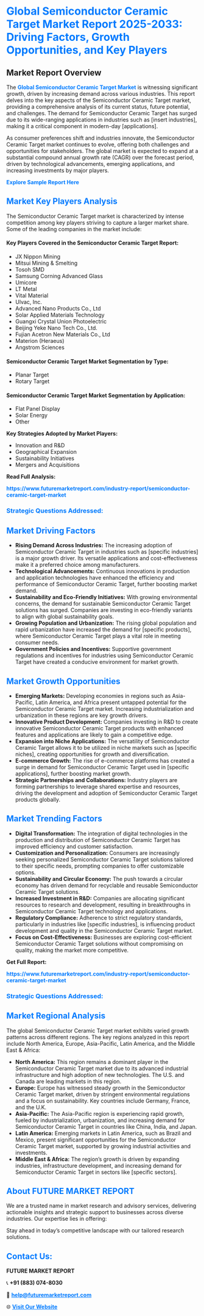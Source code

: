 <h1 style="color: #007BFF;">Global Semiconductor Ceramic Target Market Report 2025-2033: Driving Factors, Growth Opportunities, and Key Players</h1>

<section id="overview">
<h2>Market Report Overview</h2>
<p>The <a href="https://www.futuremarketreport.com/industry-report/semiconductor-ceramic-target-market" style="color: #007BFF; text-decoration: none;"><strong>Global Semiconductor Ceramic Target Market</strong></a> is witnessing significant growth, driven by increasing demand across various industries. This report delves into the key aspects of the Semiconductor Ceramic Target market, providing a comprehensive analysis of its current status, future potential, and challenges. The demand for Semiconductor Ceramic Target has surged due to its wide-ranging applications in industries such as [insert industries], making it a critical component in modern-day [applications].</p>
<p>As consumer preferences shift and industries innovate, the Semiconductor Ceramic Target market continues to evolve, offering both challenges and opportunities for stakeholders. The global market is expected to expand at a substantial compound annual growth rate (CAGR) over the forecast period, driven by technological advancements, emerging applications, and increasing investments by major players.</p>
</section>

<section id="overview">
<p><a href="https://www.futuremarketreport.com/request-sample/reportId=27584" style="color: #007BFF; text-decoration: none;"><strong>Explore Sample Report Here</strong></a></p>
</section>

<section id="key-players">
<h2 style="color: #007BFF;">Market Key Players Analysis</h2>
<p>The Semiconductor Ceramic Target market is characterized by intense competition among key players striving to capture a larger market share. Some of the leading companies in the market include:</p>
<h4>Key Players Covered in the Semiconductor Ceramic Target Report:</h4>
<ul><li>JX Nippon Mining</li><li>Mitsui Mining &amp; Smelting</li><li>Tosoh SMD</li><li>Samsung Corning Advanced Glass</li><li>Umicore</li><li>LT Metal</li><li>Vital Material</li><li>Ulvac, Inc.</li><li>Advanced Nano Products Co., Ltd</li><li>Solar Applied Materials Technology</li><li>Guangxi Crystal Union Photoelectric</li><li>Beijing Yeke Nano Tech Co., Ltd.</li><li>Fujian Acetron New Materials Co., Ltd</li><li>Materion (Heraeus)</li><li>Angstrom Sciences</li></ul>
<h4>Semiconductor Ceramic Target Market Segmentation by Type:</h4>
<ul><li>Planar Target</li><li>Rotary Target</li></ul>

<h4>Semiconductor Ceramic Target Market Segmentation by Application:</h4>
<ul><li>Flat Panel Display</li><li>Solar Energy</li><li>Other</li></ul>
<p><strong>Key Strategies Adopted by Market Players:</strong></p>
<ul>
<li>Innovation and R&D</li>
<li>Geographical Expansion</li>
<li>Sustainability Initiatives</li>
<li>Mergers and Acquisitions</li>
</ul>
</section>

<section>
<p><strong>Read Full Analysis: </strong></p><a href="https://www.futuremarketreport.com/industry-report/semiconductor-ceramic-target-market" style="color: #007BFF; text-decoration: none;"><strong>https://www.futuremarketreport.com/industry-report/semiconductor-ceramic-target-market</strong></a>
<h3 style="color: #007BFF;">Strategic Questions Addressed:</h3>
</section>

<section id="driving-factors">
<h2 style="color: #007BFF;">Market Driving Factors</h2>
<ul>
<li><strong>Rising Demand Across Industries:</strong> The increasing adoption of Semiconductor Ceramic Target in industries such as [specific industries] is a major growth driver. Its versatile applications and cost-effectiveness make it a preferred choice among manufacturers.</li>
<li><strong>Technological Advancements:</strong> Continuous innovations in production and application technologies have enhanced the efficiency and performance of Semiconductor Ceramic Target, further boosting market demand.</li>
<li><strong>Sustainability and Eco-Friendly Initiatives:</strong> With growing environmental concerns, the demand for sustainable Semiconductor Ceramic Target solutions has surged. Companies are investing in eco-friendly variants to align with global sustainability goals.</li>
<li><strong>Growing Population and Urbanization:</strong> The rising global population and rapid urbanization have increased the demand for [specific products], where Semiconductor Ceramic Target plays a vital role in meeting consumer needs.</li>
<li><strong>Government Policies and Incentives:</strong> Supportive government regulations and incentives for industries using Semiconductor Ceramic Target have created a conducive environment for market growth.</li>
</ul>
</section>

<section id="growth-opportunities">
<h2 style="color: #007BFF;">Market Growth Opportunities</h2>
<ul>
<li><strong>Emerging Markets:</strong> Developing economies in regions such as Asia-Pacific, Latin America, and Africa present untapped potential for the Semiconductor Ceramic Target market. Increasing industrialization and urbanization in these regions are key growth drivers.</li>
<li><strong>Innovative Product Development:</strong> Companies investing in R&D to create innovative Semiconductor Ceramic Target products with enhanced features and applications are likely to gain a competitive edge.</li>
<li><strong>Expansion into Niche Applications:</strong> The versatility of Semiconductor Ceramic Target allows it to be utilized in niche markets such as [specific niches], creating opportunities for growth and diversification.</li>
<li><strong>E-commerce Growth:</strong> The rise of e-commerce platforms has created a surge in demand for Semiconductor Ceramic Target used in [specific applications], further boosting market growth.</li>
<li><strong>Strategic Partnerships and Collaborations:</strong> Industry players are forming partnerships to leverage shared expertise and resources, driving the development and adoption of Semiconductor Ceramic Target products globally.</li>
</ul>
</section>

<section id="trending-factors">
<h2 style="color: #007BFF;">Market Trending Factors</h2>
<ul>
<li><strong>Digital Transformation:</strong> The integration of digital technologies in the production and distribution of Semiconductor Ceramic Target has improved efficiency and customer satisfaction.</li>
<li><strong>Customization and Personalization:</strong> Consumers are increasingly seeking personalized Semiconductor Ceramic Target solutions tailored to their specific needs, prompting companies to offer customizable options.</li>
<li><strong>Sustainability and Circular Economy:</strong> The push towards a circular economy has driven demand for recyclable and reusable Semiconductor Ceramic Target solutions.</li>
<li><strong>Increased Investment in R&D:</strong> Companies are allocating significant resources to research and development, resulting in breakthroughs in Semiconductor Ceramic Target technology and applications.</li>
<li><strong>Regulatory Compliance:</strong> Adherence to strict regulatory standards, particularly in industries like [specific industries], is influencing product development and quality in the Semiconductor Ceramic Target market.</li>
<li><strong>Focus on Cost-Effectiveness:</strong> Businesses are exploring cost-efficient Semiconductor Ceramic Target solutions without compromising on quality, making the market more competitive.</li>
</ul>
</section>

<section>
<p><strong>Get Full Report: </strong></p><a href="https://www.futuremarketreport.com/industry-report/semiconductor-ceramic-target-market" style="color: #007BFF; text-decoration: none;"><strong>https://www.futuremarketreport.com/industry-report/semiconductor-ceramic-target-market</strong></a>
<h3 style="color: #007BFF;">Strategic Questions Addressed:</h3>
</section>


<section id="regional-analysis">
<h2 style="color: #007BFF;">Market Regional Analysis</h2>
<p>The global Semiconductor Ceramic Target market exhibits varied growth patterns across different regions. The key regions analyzed in this report include North America, Europe, Asia-Pacific, Latin America, and the Middle East & Africa:</p>
<ul>
<li><strong>North America:</strong> This region remains a dominant player in the Semiconductor Ceramic Target market due to its advanced industrial infrastructure and high adoption of new technologies. The U.S. and Canada are leading markets in this region.</li>
<li><strong>Europe:</strong> Europe has witnessed steady growth in the Semiconductor Ceramic Target market, driven by stringent environmental regulations and a focus on sustainability. Key countries include Germany, France, and the U.K.</li>
<li><strong>Asia-Pacific:</strong> The Asia-Pacific region is experiencing rapid growth, fueled by industrialization, urbanization, and increasing demand for Semiconductor Ceramic Target in countries like China, India, and Japan.</li>
<li><strong>Latin America:</strong> Emerging markets in Latin America, such as Brazil and Mexico, present significant opportunities for the Semiconductor Ceramic Target market, supported by growing industrial activities and investments.</li>
<li><strong>Middle East & Africa:</strong> The region’s growth is driven by expanding industries, infrastructure development, and increasing demand for Semiconductor Ceramic Target in sectors like [specific sectors].</li>
</ul>
</section>

<footer>
<h2 style="color: #007BFF;">About FUTURE MARKET REPORT</h2>
<p>We are a trusted name in market research and advisory services, delivering actionable insights and strategic support to businesses across diverse industries. Our expertise lies in offering:</p>

<p>Stay ahead in today’s competitive landscape with our tailored research solutions.</p>

<h2 style="color: #007BFF;">Contact Us:</h2>
<p><strong>FUTURE MARKET REPORT</strong></p>
<p>📞 <strong>+91 (883) 074-8030</strong></p>
<p>📧 <strong><a href="mailto:help@futuremarketreport.com" style="color: #007BFF;">help@futuremarketreport.com</a></strong></p>
<p>🌐 <strong><a href="https://www.futuremarketreport.com/" style="color: #007BFF;">Visit Our Website</a></strong></p>
</footer>